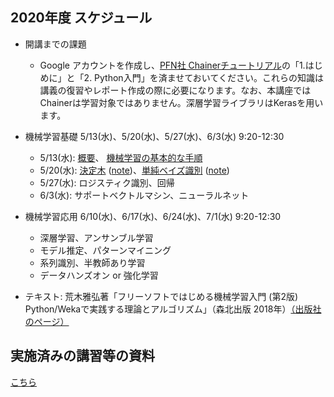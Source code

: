 ## 2020年度 スケジュール

- 開講までの課題
  - Google アカウントを作成し、<a href="https://tutorials.chainer.org/ja/tutorial.html">PFN社 Chainerチュートリアル</a>の「1.はじめに」と「2. Python入門」を済ませておいてください。これらの知識は講義の復習やレポート作成の際に必要になります。なお、本講座ではChainerは学習対象ではありません。深層学習ライブラリはKerasを用います。

- 機械学習基礎  5/13(水)、5/20(水)、5/27(水)、6/3(水) 9:20-12:30
  - 5/13(水): <a href="https://github.com/MasahiroAraki/MLCourse/blob/master/01_Introduction.ipynb">概要</a>、 <a href="https://github.com/MasahiroAraki/MLCourse/blob/master/02_MLflow.ipynb">機械学習の基本的な手順</a>
  - 5/20(水): <a href="https://github.com/MasahiroAraki/MLCourse/blob/master/slide/chap03.pdf">決定木</a> (<a href="https://github.com/MasahiroAraki/MLCourse/blob/master/03_decisionTree.ipynb">note</a>)、<a href="https://github.com/MasahiroAraki/MLCourse/blob/master/slide/chap04.pdf">単純ベイズ識別</a> (<a href="https://github.com/MasahiroAraki/MLCourse/blob/master/04_statistical.ipynb">note</a>)
  - 5/27(水): ロジスティク識別、回帰
  - 6/3(水): サポートベクトルマシン、ニューラルネット

- 機械学習応用  6/10(水)、6/17(水)、6/24(水)、7/1(水) 9:20-12:30
  - 深層学習、アンサンブル学習
  - モデル推定、パターンマイニング
  - 系列識別、半教師あり学習
  - データハンズオン or 強化学習

- テキスト: 荒木雅弘著「フリーソフトではじめる機械学習入門 (第2版) Python/Wekaで実践する理論とアルゴリズム」（森北出版 2018年）<a href="https://www.morikita.co.jp/books/book/3274">（出版社のページ）</a>

## 実施済みの講習等の資料

<a href="https://github.com/MasahiroAraki/MLCourse/tree/master/archive">こちら</a>

